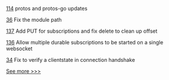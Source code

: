 
[114](https://github.com/hyperledger-labs/weaver-dlt-interoperability/pull/114) protos and protos-go updates

[36](https://github.com/hyperledger-labs/yui-ibc-solidity/pull/36) Fix the module path

[137](https://github.com/hyperledger-labs/firefly/pull/137) Add PUT for subscriptions and fix delete to clean up offset

[136](https://github.com/hyperledger-labs/firefly/pull/136) Allow multiple durable subscriptions to be started on a single websocket

[34](https://github.com/hyperledger-labs/yui-ibc-solidity/pull/34) Fix to verify a clientstate in connection handshake


[See more >>>](https://start-here.hyperledger.org/pull-requests)
